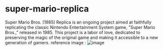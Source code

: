 # super-mario-replica
Super Mario Bros. (1985) Replica is an ongoing project aimed at faithfully replicating the classic Nintendo Entertainment System game, "Super Mario Bros.," released in 1985. This project is a labor of love, dedicated to preserving the magic of the original game and making it accessible to a new generation of gamers.
reference image : ![image](https://github.com/greeshmavamsi/super-mario-replica/assets/144332589/548ba613-5f56-4ef5-b0e8-19e57133dfec)

